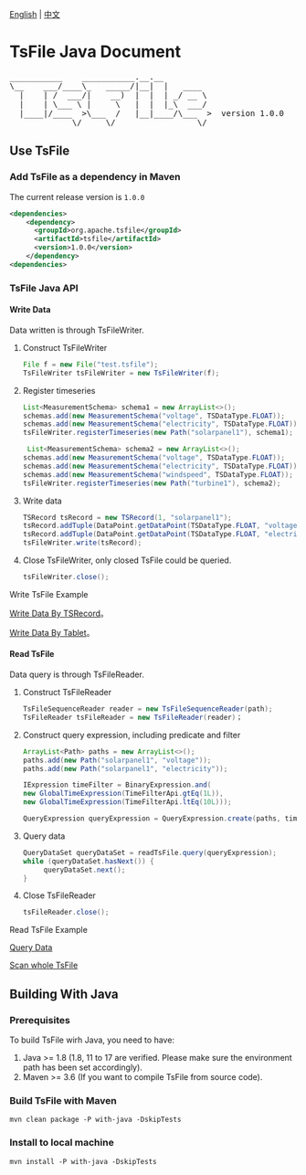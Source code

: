 <!--

    Licensed to the Apache Software Foundation (ASF) under one
    or more contributor license agreements.  See the NOTICE file
    distributed with this work for additional information
    regarding copyright ownership.  The ASF licenses this file
    to you under the Apache License, Version 2.0 (the
    "License"); you may not use this file except in compliance
    with the License.  You may obtain a copy of the License at

        http://www.apache.org/licenses/LICENSE-2.0

    Unless required by applicable law or agreed to in writing,
    software distributed under the License is distributed on an
    "AS IS" BASIS, WITHOUT WARRANTIES OR CONDITIONS OF ANY
    KIND, either express or implied.  See the License for the
    specific language governing permissions and limitations
    under the License.

-->

[English](./README.md) | [中文](./README-zh.md)
# TsFile Java Document
<pre>
___________    ___________.__.__          
\__    ___/____\_   _____/|__|  |   ____  
  |    | /  ___/|    __)  |  |  | _/ __ \ 
  |    | \___ \ |     \   |  |  |_\  ___/ 
  |____|/____  >\___  /   |__|____/\___  >  version 1.0.0
             \/     \/                 \/  
</pre>

## Use TsFile

### Add TsFile as a dependency in Maven

The current release version is `1.0.0`

```xml  
<dependencies>
    <dependency>
      <groupId>org.apache.tsfile</groupId>
      <artifactId>tsfile</artifactId>
      <version>1.0.0</version>
    </dependency>
<dependencies>
```

### TsFile Java API

#### Write Data

Data written is through TsFileWriter.

1. Construct TsFileWriter

 
    ```java
    File f = new File("test.tsfile");
    TsFileWriter tsFileWriter = new TsFileWriter(f);
    ```

2. Register timeseries
  
    ```java
    List<MeasurementSchema> schema1 = new ArrayList<>();
    schemas.add(new MeasurementSchema("voltage", TSDataType.FLOAT));
    schemas.add(new MeasurementSchema("electricity", TSDataType.FLOAT));
    tsFileWriter.registerTimeseries(new Path("solarpanel1"), schema1);
   
     List<MeasurementSchema> schema2 = new ArrayList<>();
    schemas.add(new MeasurementSchema("voltage", TSDataType.FLOAT));
    schemas.add(new MeasurementSchema("electricity", TSDataType.FLOAT));
    schemas.add(new MeasurementSchema("windspeed", TSDataType.FLOAT));
    tsFileWriter.registerTimeseries(new Path("turbine1"), schema2);
    ```

3. Write data

    ```java
    TSRecord tsRecord = new TSRecord(1, "solarpanel1");
    tsRecord.addTuple(DataPoint.getDataPoint(TSDataType.FLOAT, "voltage", 1.1f));
    tsRecord.addTuple(DataPoint.getDataPoint(TSDataType.FLOAT, "electricity", 2.2f));
    tsFileWriter.write(tsRecord);
    ```

4. Close TsFileWriter, only closed TsFile could be queried.

    ```java
    tsFileWriter.close();
    ```

Write TsFile Example

[Write Data By TSRecord](../examples/src/main/java/org/apache/tsfile/TsFileWriteAlignedWithTSRecord.java)。

[Write Data By Tablet](../examples/src/main/java/org/apache/tsfile/TsFileWriteAlignedWithTablet.java)。


#### Read TsFile

Data query is through TsFileReader.

1. Construct TsFileReader

   ```java
   TsFileSequenceReader reader = new TsFileSequenceReader(path);
   TsFileReader tsFileReader = new TsFileReader(reader)；
   ```

2. Construct query expression, including predicate and filter

      ```java
      ArrayList<Path> paths = new ArrayList<>();
      paths.add(new Path("solarpanel1", "voltage"));
      paths.add(new Path("solarpanel1", "electricity"));
   
      IExpression timeFilter = BinaryExpression.and(
      new GlobalTimeExpression(TimeFilterApi.gtEq(1L)),
      new GlobalTimeExpression(TimeFilterApi.ltEq(10L)));
   
      QueryExpression queryExpression = QueryExpression.create(paths, timeFilter);
      ```

3. Query data

   ```java
   QueryDataSet queryDataSet = readTsFile.query(queryExpression);
   while (queryDataSet.hasNext()) {
        queryDataSet.next();
   }
   ```

4. Close TsFileReader

   ```java
   tsFileReader.close();
   ```



Read TsFile Example

[Query Data](../examples/src/main/java/org/apache/tsfile/TsFileRead.java)

[Scan whole TsFile](../examples/src/main/java/org/apache/tsfile/TsFileSequenceRead.java)


## Building With Java

### Prerequisites

To build TsFile wirh Java, you need to have:

1. Java >= 1.8 (1.8, 11 to 17 are verified. Please make sure the environment path has been set accordingly).
2. Maven >= 3.6 (If you want to compile TsFile from source code).


### Build TsFile with Maven

```
mvn clean package -P with-java -DskipTests
```

### Install to local machine

```
mvn install -P with-java -DskipTests
```
